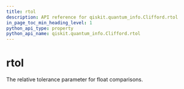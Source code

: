 ```yaml
---
title: rtol
description: API reference for qiskit.quantum_info.Clifford.rtol
in_page_toc_min_heading_level: 1
python_api_type: property
python_api_name: qiskit.quantum_info.Clifford.rtol
---
```


# rtol

The relative tolerance parameter for float comparisons.

